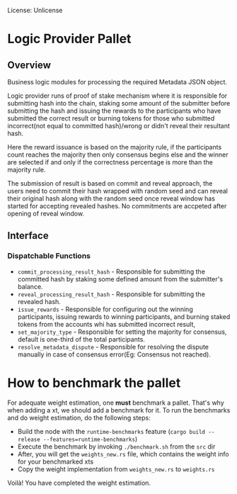 License: Unlicense

# Logic Provider Pallet

## Overview
Business logic modules for processing the required Metadata JSON object.

Logic provider runs of proof of stake mechanism where it is responsible for submitting hash into the chain, staking some amount of the submitter before submitting the hash and issuing the rewards
to the participants who have submitted the correct result or burning tokens for those who submitted incorrect(not equal to committed hash)/wrong or didn't reveal their resultant hash.

Here the reward issuance is based on the majority rule, if the participants count reaches the majority then only consensus begins
else and the winner are selected if and only if the correctness percentage is more than the majority rule.

The submission of result is based on commit and reveal approach, the users need to commit their hash wrapped with
random seed and can reveal their original hash along with the random seed once reveal window has started for accepting revealed hashes.
No commitments are accpeted after opening of reveal window.

## Interface

### Dispatchable Functions
- `commit_processing_result_hash` - Responsible for submitting the committed hash by staking some defined
   amount from the submitter's balance.
- `reveal_processing_result_hash` - Responsible for submitting the revealed hash.
- `issue_rewards` - Responsible for configuring out the winning participants, issuing rewards to winning participants,
   and burning staked tokens from the accounts whi has submitted incorrect result,
- `set_majority_type` - Responsible for setting the majority for consensus, default is one-third of the total participants.
- `resolve_metadata_dispute` - Responsible for resolving the dispute manually in case of consensus error(Eg: Consensus not reached).

# How to benchmark the pallet

For adequate weight estimation, one **must** benchmark a pallet.
That's why when adding a xt, we should add a benchmark for it.
To run the benchmarks and do weight estimation, do the following steps:
* Build the node with the `runtime-benchmarks` feature (`cargo build --release
--features=runtime-benchmarks`)
* Execute the benchmark by invoking `./benchmark.sh` from the `src` dir
* After, you will get the `weights_new.rs` file, which contains the weight info
for your benchmarked xts
* Copy the weight implementation from `weights_new.rs` to `weights.rs`

Voilà! You have completed the weight estimation.
